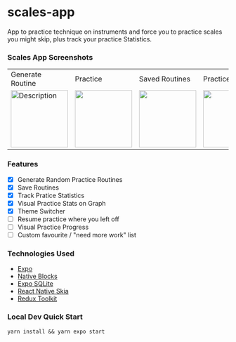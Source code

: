 # scales-app

App to practice technique on instruments and force you to practice
scales you might skip, plus track your practice Statistics.

### Scales App Screenshots

<table>
  <tr>
    <td>Generate Routine</td>
    <td>Practice</td>
    <td>Saved Routines</td>
    <td>Practice Stats</td>
  </tr>
  <tr>
    <td><img src="https://github.com/user-attachments/assets/702643ce-a6dd-4018-8066-29d97138de39" alt="Description" width="130" height="auto"></td>
    <td><img src="https://github.com/user-attachments/assets/b793c69c-f14b-4aac-8f5a-5c95ff4561dd" width=130 height=auto></td>
    <td><img src="https://github.com/user-attachments/assets/7c7c9b8c-f3a0-4854-9cf3-13eb283a69d5" width=130 height=auto></td>
    <td><img src="https://github.com/user-attachments/assets/836c6e94-8f02-4213-a081-7a2dd91291bc" width=130 height=auto></td>
  </tr>
 </table>

### Features

- [x] Generate Random Practice Routines
- [x] Save Routines
- [x] Track Pratice Statistics
- [x] Visual Practice Stats on Graph
- [x] Theme Switcher
- [ ] Resume practice where you left off
- [ ] Visual Practice Progress
- [ ] Custom favourite / "need more work" list

### Technologies Used

- [Expo](https://expo.dev/)
- [Native Blocks](https://github.com/Tenwall-Development/native-blocks-internal)
- [Expo SQLite](https://docs.expo.dev/versions/latest/sdk/sqlite/)
- [React Native Skia](https://shopify.github.io/react-native-skia/)
- [Redux Toolkit](https://redux-toolkit.js.org/)

### Local Dev Quick Start

```
yarn install && yarn expo start
```
